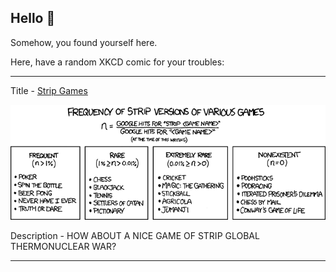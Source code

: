 ## Hello 👀

Somehow, you found yourself here.

Here, have a random XKCD comic for your troubles:

-----------------------------------

Title - [Strip Games](https://xkcd.com/696)

![Strip Games](./random_comic.png)

Description - HOW ABOUT A NICE GAME OF STRIP GLOBAL THERMONUCLEAR WAR?

-----------------------------------